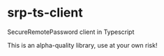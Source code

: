# srp-ts-client
SecureRemotePassword client in Typescript

This is an alpha-quality library, use at your own risk!
